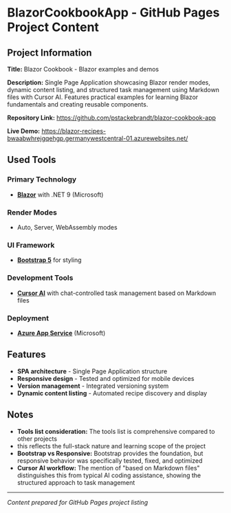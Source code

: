 # BlazorCookbookApp - GitHub Pages Project Content

## Project Information

**Title:** Blazor Cookbook - Blazor examples and demos

**Description:** Single Page Application showcasing Blazor render modes,
dynamic content listing, and structured task management using Markdown files with Cursor AI.
Features practical examples for learning Blazor fundamentals and creating reusable components.

**Repository Link:** https://github.com/pstackebrandt/blazor-cookbook-app

**Live Demo:** https://blazor-recipes-bwaabwhrejgqehgp.germanywestcentral-01.azurewebsites.net/

## Used Tools

### Primary Technology
- **[Blazor](https://dotnet.microsoft.com/apps/aspnet/web-apps/blazor)** with .NET 9 (Microsoft)

### Render Modes
- Auto, Server, WebAssembly modes

### UI Framework
- **[Bootstrap 5](https://getbootstrap.com/)** for styling

### Development Tools
- **[Cursor AI](https://cursor.sh/)** with chat-controlled task management based on Markdown files

### Deployment
- **[Azure App Service](https://azure.microsoft.com/services/app-service/)** (Microsoft)

## Features

- **SPA architecture** - Single Page Application structure
- **Responsive design** - Tested and optimized for mobile devices
- **Version management** - Integrated versioning system
- **Dynamic content listing** - Automated recipe discovery and display

## Notes

- **Tools list consideration:** The tools list is comprehensive compared to other projects
- this reflects the full-stack nature and learning scope of the project
- **Bootstrap vs Responsive:** Bootstrap provides the foundation,
but responsive behavior was specifically tested, fixed, and optimized
- **Cursor AI workflow:** The mention of "based on Markdown files" distinguishes this from typical AI coding assistance,
showing the structured approach to task management

---

*Content prepared for GitHub Pages project listing*
